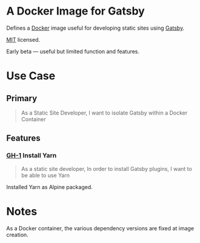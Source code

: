 # A Docker Image for Gatsby
Defines a <a href='https://www.docker.com/' rel='tag'>Docker</a> image useful for developing static sites using <a href='https://www.gatsbyjs.org/' rel='tag'>Gatsby</a>.

<a href='https://opensource.org/licenses/MIT' rel='tag'>MIT</a> licensed.

Early beta ― useful but limited function and features. 

# Use Case

## Primary

> As a Static Site Developer,
> I want to isolate Gatsby within a Docker Container 

## Features

### <a href='https://github.com/itstechupnorth/docker-for-gatsby/issues/1'>GH-1</a> Install Yarn

> As a static site developer,
> In order to install Gatsby plugins,
> I want to be able to use Yarn

Installed Yarn as Alpine packaged.

# Notes

As a Docker container, the various dependency versions are fixed at image creation. 
